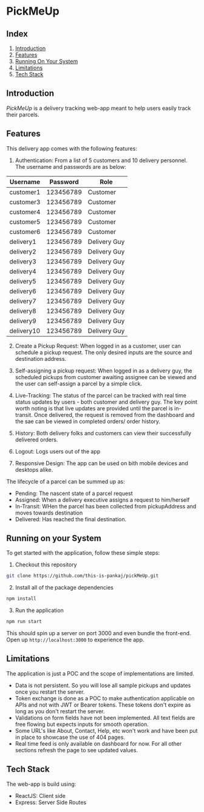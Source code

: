 # PickMeUp

## Index
1. [Introduction](#introduction)
2. [Features](#features)
3. [Running On Your System](#running-on-your-system)
4. [Limitations](#limitations)
5. [Tech Stack](#techStack)

## Introduction
*PickMeUp* is a delivery tracking web-app meant to help users easily track their parcels.

## Features
This delivery app comes with the following features:
1. Authentication: From a list of 5 customers and 10 delivery personnel. The username and passwords are as below:

| Username | Password | Role |
| -------- | -------- | ---- |
| customer1 | 123456789 | Customer|
| customer3 | 123456789 | Customer|
| customer4 | 123456789 | Customer|
| customer5 | 123456789 | Customer|
| customer6 | 123456789 | Customer|
| delivery1 | 123456789 | Delivery Guy|
| delivery2 | 123456789 | Delivery Guy|
| delivery3 | 123456789 | Delivery Guy|
| delivery4 | 123456789 | Delivery Guy|
| delivery5 | 123456789 | Delivery Guy|
| delivery6 | 123456789 | Delivery Guy|
| delivery7 | 123456789 | Delivery Guy|
| delivery8 | 123456789 | Delivery Guy|
| delivery9 | 123456789 | Delivery Guy|
| delivery10 | 123456789 | Delivery Guy|

2. Create a Pickup Request: When logged in as a customer, user can schedule a pickup request. The only desired inputs are the source and destination address.

3. Self-assigning a pickup request: When logged in as a delivery guy, the scheduled pickups from customer awaiting assignee can be viewed and the user can self-assign a parcel by a simple click.

4. Live-Tracking: The status of the parcel can be tracked with real time status updates by users - both customer and delivery guy. The key point worth noting is that live updates are provided until the parcel is in-transit. Once delivered, the request is removed from the dashboard and the sae can be viewed in completed orders/ order history.

5. History: Both delivery folks and customers can view their successfully delivered orders.

6. Logout: Logs users out of the app

7. Responsive Design: The app can be used on bith mobile devices and desktops alike.

The lifecycle of a parcel can be summed up as:
- Pending: The nascent state of a parcel request
- Assigned: When a delivery executive assigns a request to him/herself
- In-Transit: WHen the parcel has been collected from pickupAddress and moves towards destination
- Delivered: Has reached the final destination.

## Running on your System
To get started with the application, follow these simple steps:
1. Checkout this repository
```bash
git clone https://github.com/this-is-pankaj/pickMeUp.git
```
2. Install all of the package dependencies
```bash
npm install
```
3. Run the application
```bash
npm run start
```
This should spin up a server on port 3000 and even bundle the front-end. Open up `http://localhost:3000` to experience the app.

## Limitations
The application is just a POC and the scope of implementations are limited.
- Data is not persistent. So you will lose all sample pickups and updates once you restart the server.
- Token exchange is done as a POC to make authentication applicable on APIs and not with JWT or Bearer tokens. These tokens don't expire as long as you don't restart the server.
- Validations on form fields have not been implemented. All text fields are free flowing but expects inputs for smooth operation.
- Some URL's like About, Contact, Help, etc won't work and have been put in place to showcase the use of 404 pages.
- Real time feed is only available on dashboard for now. For all other sections refresh the page to see updated values.

## Tech Stack
The web-app is build using:
- ReactJS: Client side
- Express: Server Side Routes
